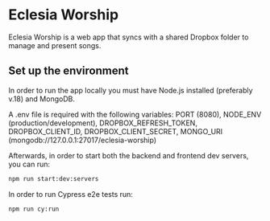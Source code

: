 # Eclesia Worship

Eclesia Worship is a web app that syncs with a shared Dropbox folder to manage and present songs.

## Set up the environment

In order to run the app locally you must have Node.js installed (preferably v.18) and MongoDB.

A .env file is required with the following variables: PORT (8080), NODE_ENV (production/development), DROPBOX_REFRESH_TOKEN, DROPBOX_CLIENT_ID, DROPBOX_CLIENT_SECRET, MONGO_URI (mongodb://127.0.0.1:27017/eclesia-worship)

Afterwards, in order to start both the backend and frontend dev servers, you can run:

```bash
npm run start:dev:servers
```

In order to run Cypress e2e tests run:

```bash
npm run cy:run
```
